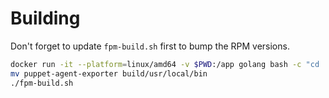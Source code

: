 # Building

Don't forget to update `fpm-build.sh` first to bump the RPM versions.

```bash
docker run -it --platform=linux/amd64 -v $PWD:/app golang bash -c "cd ../app; go build"
mv puppet-agent-exporter build/usr/local/bin
./fpm-build.sh
```

